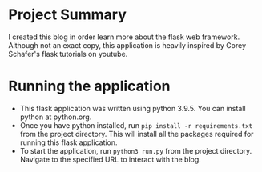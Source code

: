# Project Summary
I created this blog in order learn more about the flask web framework. Although not an exact copy, this application is heavily inspired by Corey Schafer's flask tutorials on youtube.

# Running the application
- This flask application was written using python 3.9.5. You can install python at python.org. 
- Once you have python installed, run `pip install -r requirements.txt` from the project directory. This will install all the packages required for running this flask application.
- To start the application, run `python3 run.py` from the project directory. Navigate to the specified URL to interact with the blog.